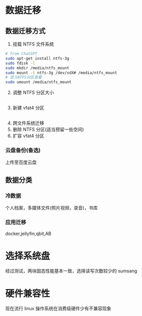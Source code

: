 # 数据迁移

## 数据迁移方式

1. 挂载 NTFS 文件系统

```bash
# from ChatGPT
sudo apt-get install ntfs-3g
sudo fdisk -l
sudo mkdir /media/ntfs_mount
sudo mount -t ntfs-3g /dev/sdX# /media/ntfs_mount
# 进入NTFS分区查看
sudo umount /media/ntfs_mount
```

2. 调整 NTFS 分区大小

```bash

```

3. 新建 vfat4 分区

```bash

```

4. 跨文件系统迁移
5. 删除 NTFS 分区(适当预留一些空间)
6. 扩容 vfat4 分区

### 云盘备份(备选)

上传至百度云盘

## 数据分类

### 冷数据

个人档案，多媒体文件(照片视频，录音)，书库

### 应用迁移

docker,jellyfin,qbit,AB

# 选择系统盘

经过测试，两块固态性能基本一致，选择读写次数较少的 sumsang

# 硬件兼容性

现在流行 linux 操作系统在消费级硬件少有不兼容现象

